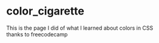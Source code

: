 # color_cigarette
This is the page I did of what I learned about colors in CSS thanks to freecodecamp
